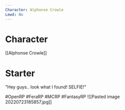 ```yaml
---
Character: Alphonse Crowle
Lewd: No
---
```

# Character
[[Alphonse Crowle]]

# Starter
"Hey guys.. look what I found! SELFIE!" 


#OpenRP #FeraRP #MCRP #FantasyRP
![[Pasted image 20220723185857.jpg]]